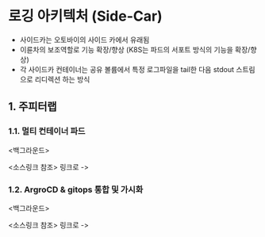# 로깅 아키텍처 (Side-Car)
- 사이드카는 오토바이의 사이드 카에서 유래됨
- 이륜차의 보조역할로 기능 확장/향상 (K8S는 파드의 서포트 방식의 기능을 확장/향상)
- 각 사이드카 컨테이너는 공유 볼륨에서 특정 로그파일을 tail한 다음 stdout 스트림으로 리디렉션 하는 방식



## 1. 주피터랩 
### 1.1. 멀티 컨테이너 파드
<백그라운드>

<소스링크 참조>
링크로 -> 

### 1.2. ArgroCD & gitops 통합 및 가시화
<백그라운드>

<소스링크 참조>
링크로 -> 
